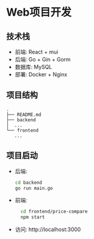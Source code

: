 # Web项目开发

## 技术栈
- 前端: React + mui 
- 后端: Go + Gin + Gorm
- 数据库: MySQL
- 部署: Docker + Nginx

## 项目结构
```
.
├── README.md
├── backend
│  ...
└── frontend
   ...
```

## 项目启动
- 后端: 
  ```bash
  cd backend
  go run main.go
  ```
- 前端: 
  ```bash
    cd frontend/price-compare
    npm start
    ```
- 访问: http://localhost:3000

